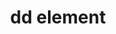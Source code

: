 ---
{
  "title": "dd element",
  "description": "Description list - description element. See [the `dl` element](/tech/html/dl_element) for more information.",
  "category": "html",
  "keywords": [
    "dd element"
  ],
  "last_test_date": "2018-07-21",
  "test_results_url": "https://a11ysupport.io/tech/html/dd_element",
  "stats": {
    "jaws": {
      "chrome": {
        "85": "a"
      },
      "ie": {
        "11.134": "a"
      },
      "firefox": {
        "80": "a"
      }
    },
    "narrator": {
      "edge": {
        "85": "n"
      }
    },
    "nvda": {
      "chrome": {
        "85": "a"
      },
      "firefox": {
        "80": "a"
      }
    },
    "orca": {
      "firefox": {
        "80": "n"
      }
    },
    "talkback": {
      "and_chr": {
        "85": "u"
      }
    },
    "vo_ios": {
      "ios_saf": {
        "14": "a"
      }
    },
    "vo_macos": {
      "safari": {
        "14.0": "a"
      }
    }
  },
  "links": {
    "WHATWG HTML spec for the dd element": "https://html.spec.whatwg.org/#the-dd-element",
    "HTML AAM for the dd element": "https://w3c.github.io/html-aam/#el-dd"
  }
}
---